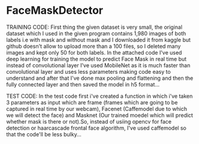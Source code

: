 # FaceMaskDetector

TRAINING CODE: First thing the given dataset is very small, the original dataset which I used in the given program contains 1,980 images of both labels i.e with mask and without mask and I downloaded it from kaggle but github doesn't allow to upload more than a 100 files, so I deleted many images and kept only 50 for both labels.
In the attached code I've used deep learning for training the model to predict Face Mask in real time but instead of convolutional layer I've used MobileNet as it is much faster than convolutional layer and uses less parameters making code easy to understand and after that I've done max pooling and flattening and then the fully connected layer and then saved the model in h5 format...


TEST CODE: In the test code first i've created a function in which i've taken 3 parameters as input which are frame (frames which are going to be captured in real time by our webcam), Facenet (Caffemodel due to which we will detect the face) and Masknet (Our trained moedel which will predict whether mask is there or not).So, instead of usiing opencv for face detection or haarcascade frontal face algorithm, I've used caffemodel so that the code'll be less bulky...
